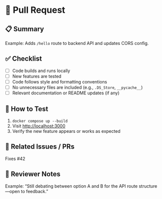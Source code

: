 # 🚀 Pull Request

## 📋 Summary
<!-- Describe what your PR does in 1-2 sentences -->
Example: Adds `/hello` route to backend API and updates CORS config.

## ✅ Checklist

- [ ] Code builds and runs locally
- [ ] New features are tested
- [ ] Code follows style and formatting conventions
- [ ] No unnecessary files are included (e.g., `.DS_Store`, `__pycache__`)
- [ ] Relevant documentation or README updates (if any)

## 🧪 How to Test
<!-- Provide steps for reviewers to test locally -->

1. `docker compose up --build`
2. Visit [http://localhost:3000](http://localhost:3000)
3. Verify the new feature appears or works as expected

## 🔄 Related Issues / PRs
<!-- Link related issues or PRs -->
Fixes #42

## 🙏 Reviewer Notes
<!-- Optional: anything you'd like reviewers to focus on or be aware of -->
Example: “Still debating between option A and B for the API route structure—open to feedback.”
